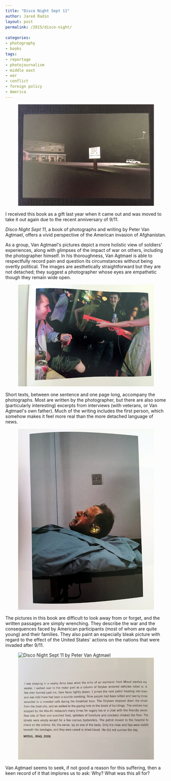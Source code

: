 ```yaml
---
title: "Disco Night Sept 11"
author: Jared Radin
layout: post
permalink: /2015/disco-night/

categories:
- photography
- books
tags:
- reportage
- photojournalism
- middle east
- war
- conflict
- foreign policy
- America
---
```

<figure>
<img src="/assets/2015/11/disco-night-cover.jpg" alt="Disco Night Sept 11 by Peter Van Agtmael" />
</figure>

I received this book as a gift last year when it came out and was moved to take it out again due to the recent anniversary of 9/11.

*Disco Night Sept 11*, a book of photographs and writing by Peter Van Agtmael, offers a vivid perspective of the American invasion of Afghanistan.

As a group, Van Agtmael's pictures depict a more holistic view of soldiers' experiences, along with glimpses of the impact of war on others, including the photographer himself. In his thoroughness, Van Agtmael is able to respectfully record pain and question its circumstances without being overtly political. The images are aesthetically straightforward but they are not detached; they suggest a photographer whose eyes are empathetic though they remain wide open.

<!--more-->

<figure>
<img src="/assets/2015/11/bar-stranger.jpg" alt="Disco Night Sept 11 by Peter Van Agtmael" />
</figure>

Short texts, between one sentence and one page long, accompany the photographs. Most are written by the photographer, but there are also some (particularly interesting) excerpts from interviews (with veterans, or Van Agtmael's own father). Much of the writing includes the first person, which somehow makes it feel more real than the more detached language of news.

<figure>
<img src="/assets/2015/11/after-ied.jpg" alt="Disco Night Sept 11 by Peter Van Agtmael" />
</figure>

The pictures in this book are difficult to look away from or forget, and the written passages are simply wrenching. They describe the war and the consequences faced by American participants (most of whom are quite young) and their families. They also paint an especially bleak picture with regard to the effect of the United States' actions on the nations that were invaded after 9/11.

<figure>
<img src="/assets/2015/11/cafe-soldier.jpg" alt="Disco Night Sept 11 by Peter Van Agtmael" />

<img src="/assets/2015/11/cafe-text.jpg" alt="Disco Night Sept 11 by Peter Van Agtmael" />
</figure>

Van Agtmael seems to seek, if not good a reason for this suffering, then a keen record of it that implores us to ask: Why? What was this all for?
